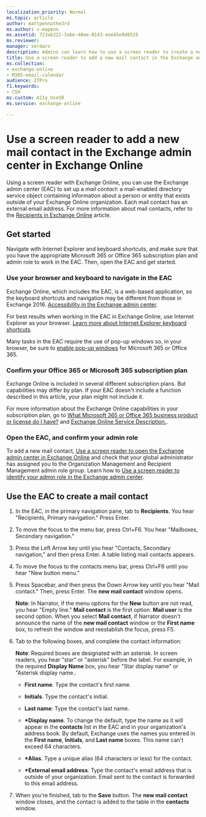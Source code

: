 ```yaml
---
localization_priority: Normal
ms.topic: article
author: mattpennathe3rd
ms.author: v-mapenn
ms.assetid: 723ab221-3abe-40ee-8143-eee45e9d0519
ms.reviewer: 
manager: serdars
description: Admins can learn how to use a screen reader to create a new mail contact in the Exchange admin center (EAC) in Exchange Online.
title: Use a screen reader to add a new mail contact in the Exchange admin center in Exchange Online
ms.collection: 
- exchange-online
- M365-email-calendar
audience: ITPro
f1.keywords:
- CSH
ms.custom: A11y_UseSR
ms.service: exchange-online

---
```


# Use a screen reader to add a new mail contact in the Exchange admin center in Exchange Online

Using a screen reader with Exchange Online, you can use the Exchange admin center (EAC) to set up a *mail contact*: a mail-enabled directory service object containing information about a person or entity that exists outside of your Exchange Online organization. Each mail contact has an external email address. For more information about mail contacts, refer to the [Recipients in Exchange Online](../recipients-in-exchange-online/recipients-in-exchange-online.md) article.

## Get started

Navigate with Internet Explorer and keyboard shortcuts, and make sure that you have the appropriate Microsoft 365 or Office 365 subscription plan and admin role to work in the EAC. Then, open the EAC and get started.

### Use your browser and keyboard to navigate in the EAC

Exchange Online, which includes the EAC, is a web-based application, so the keyboard shortcuts and navigation may be different from those in Exchange 2016. [Accessibility in the Exchange admin center](accessibility-in-exchange-admin-center.md).

For best results when working in the EAC in Exchange Online, use Internet Explorer as your browser. [Learn more about Internet Explorer keyboard shortcuts](https://support.microsoft.com/help/17456/).

Many tasks in the EAC require the use of pop-up windows so, in your browser, be sure to [enable pop-up windows](https://support.microsoft.com/help/17479) for Microsoft 365 or Office 365.

### Confirm your Office 365 or Microsoft 365 subscription plan

Exchange Online is included in several different subscription plans. But capabilities may differ by plan. If your EAC doesn't include a function described in this article, your plan might not include it.

For more information about the Exchange Online capabilities in your subscription plan, go to [What Microsoft 365 or Office 365 business product or license do I have?](https://support.office.com/article/f8ab5e25-bf3f-4a47-b264-174b1ee925fd) and [Exchange Online Service Description.](https://docs.microsoft.com/office365/servicedescriptions/exchange-online-service-description/exchange-online-service-description).

### Open the EAC, and confirm your admin role

To add a new mail contact, [Use a screen reader to open the Exchange admin center in Exchange Online](use-screen-reader-to-open-exchange-admin-center.md) and check that your global administrator has assigned you to the Organization Management and Recipient Management admin role group. Learn how to [Use a screen reader to identify your admin role in the Exchange admin center](use-screen-reader-to-identify-admin-role-in-exchange-admin-center.md).

## Use the EAC to create a mail contact

1. In the EAC, in the primary navigation pane, tab to **Recipients**. You hear "Recipients, Primary navigation." Press Enter.

2. To move the focus to the menu bar, press Ctrl+F6. You hear "Mailboxes, Secondary navigation."

3. Press the Left Arrow key until you hear "Contacts, Secondary navigation," and then press Enter. A table listing mail contacts appears.

4. To move the focus to the contacts menu bar, press Ctrl+F6 until you hear "New button menu."

5. Press Spacebar, and then press the Down Arrow key until you hear "Mail contact." Then, press Enter. The **new mail contact** window opens.

   **Note**: In Narrator, if the menu options for the **New** button are not read, you hear "Empty line." **Mail contact** is the first option. **Mail user** is the second option. When you select **Mail contact**, if Narrator doesn't announce the name of the **new mail contact** window or the **First name** box, to refresh the window and reestablish the focus, press F5.

6. Tab to the following boxes, and complete the contact information:

   **Note**: Required boxes are designated with an asterisk. In screen readers, you hear "star" or "asterisk" before the label. For example, in the required **Display Name** box, you hear "Star display name" or "Asterisk display name..

   - **First name**. Type the contact's first name.

   - **Initials**. Type the contact's initial.

   - **Last name**: Type the contact's last name.

   - **\*Display name**. To change the default, type the name as it will appear in the **contacts** list in the EAC and in your organization's address book. By default, Exchange uses the names you entered in the **First name**, **Initials**, and **Last name** boxes. This name can't exceed 64 characters.

   - **\*Alias**. Type a unique alias (64 characters or less) for the contact.

   - **\*External email address**. Type the contact's email address that is outside of your organization. Email sent to the contact is forwarded to this email address.

7. When you're finished, tab to the **Save** button. The **new mail contact** window closes, and the contact is added to the table in the **contacts** window.
